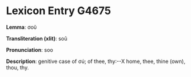 # Lexicon Entry G4675

**Lemma**: σοῦ

**Transliteration (xlit)**: soû

**Pronunciation**: soo

**Description**:
genitive case of σύ; of thee, thy:--X home, thee, thine (own), thou, thy.
